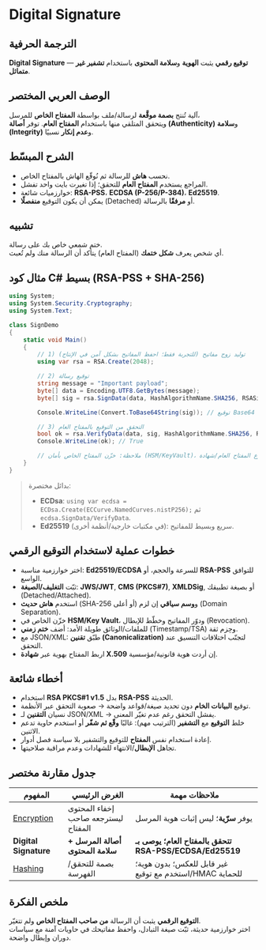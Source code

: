 # **Digital Signature**

## الترجمة الحرفية  
**Digital Signature** — **توقيع رقمي** يثبت **الهوية** و**سلامة المحتوى** باستخدام **تشفير غير متماثل**.

## الوصف العربي المختصر  
آلية تُنتج **بصمة موقَّعة** لرسالة/ملف بواسطة **المفتاح الخاص** للمرسل،  
ويتحقق المتلقي منها باستخدام **المفتاح العام**. توفر **أصالة (Authenticity)** و**سلامة (Integrity)** و**عدم إنكار** نسبيًا.

## الشرح المبسّط  
- نحسب **هاش** للرسالة ثم نُوقّع الهاش بالمفتاح الخاص.  
- المراجع يستخدم **المفتاح العام** للتحقق؛ إذا تغيرت بايت واحد تفشل.  
- خوارزميات شائعة: **RSA-PSS**، **ECDSA (P-256/P-384)**، **Ed25519**.  
- يمكن أن يكون التوقيع **منفصلًا** (Detached) أو **مرفقًا** بالرسالة.

## تشبيه  
ختم شمعي خاص بك على رسالة.  
أي شخص يعرف **شكل ختمك** (المفتاح العام) يتأكد أن الرسالة منك ولم تُعبث.

## مثال كود C# بسيط (RSA-PSS + SHA-256)

```csharp
using System;
using System.Security.Cryptography;
using System.Text;

class SignDemo
{
    static void Main()
    {
        // 1) توليد زوج مفاتيح (للتجربة فقط؛ احفظ المفاتيح بشكل آمن في الإنتاج)
        using var rsa = RSA.Create(2048);

        // 2) توقيع رسالة
        string message = "Important payload";
        byte[] data = Encoding.UTF8.GetBytes(message);
        byte[] sig = rsa.SignData(data, HashAlgorithmName.SHA256, RSASignaturePadding.Pss);

        Console.WriteLine(Convert.ToBase64String(sig)); // توقيع Base64

        // 3) التحقق من التوقيع بالمفتاح العام
        bool ok = rsa.VerifyData(data, sig, HashAlgorithmName.SHA256, RSASignaturePadding.Pss);
        Console.WriteLine(ok); // True

        // ملاحظة: خزّن المفتاح الخاص بأمان (HSM/KeyVault)، ووزّع المفتاح العام/شهادة X.509 للمتحققين.
    }
}
```

> بدائل مختصرة:  
> - **ECDsa**: `using var ecdsa = ECDsa.Create(ECCurve.NamedCurves.nistP256);` ثم `ecdsa.SignData/VerifyData`.  
> - **Ed25519** (في مكتبات خارجية/أنظمة أخرى): سريع وبسيط للمفاتيح.

## خطوات عملية لاستخدام التوقيع الرقمي
- اختر خوارزمية مناسبة: **Ed25519/ECDSA** للسرعة والحجم، أو **RSA-PSS** للتوافق الواسع.  
- ثبّت **التغليف/الصيغة**: **JWS/JWT**, **CMS (PKCS#7)**, **XMLDSig**, أو بصيغة تطبيقك (Detached/Attached).  
- استخدم **هاش حديث** (SHA-256 أو أعلى) و**وسم سياقي** إن لزم (Domain Separation).  
- خزّن الخاص في **HSM/Key Vault**، ودوّر المفاتيح وخطّط للإبطال (Revocation).  
- للملفات/الوثائق طويلة الأمد: أضف **ختم زمني** (Timestamp/TSA) وحِزم ثقة.  
- مع JSON/XML: طبّق **تقنين (Canonicalization)** لتجنّب اختلافات التنسيق عند التحقق.  
- اربط المفتاح بهوية عبر **شهادة X.509** إن أردت هوية قانونية/مؤسسية.

## أخطاء شائعة
- استخدام **RSA PKCS#1 v1.5** بدل **RSA-PSS** الحديثة.  
- توقيع **البيانات الخام** دون تحديد صيغة/قواعد واضحة → صعوبة التحقق عبر الأنظمة.  
- نسيان **التقنين** لـ JSON/XML → يفشل التحقق رغم عدم تغيّر المعنى.  
- خلط **التوقيع** مع **التشفير** (الترتيب مهم): غالبًا **وقّع ثم شفّر** أو استخدم حاوية تدعم الاثنين.  
- إعادة استخدام نفس **المفتاح** للتوقيع والتشفير بلا سياسة فصل أدوار.  
- تجاهل **الإبطال**/الانتهاء للشهادات وعدم مراقبة صلاحيتها.

## جدول مقارنة مختصر

| المفهوم                     | الغرض الرئيسي                       | ملاحظات مهمة                                            |
| --------------------------- | ----------------------------------- | ------------------------------------------------------- |
| [Encryption](encryption.md) | إخفاء المحتوى ليسترجعه صاحب المفتاح | يوفر **سرّية**؛ ليس إثبات هوية المرسل                    |
| **Digital Signature**       | **أصالة المرسل + سلامة المحتوى**    | **تتحقق بالمفتاح العام؛ يوصى بـ RSA-PSS/ECDSA/Ed25519** |
| [Hashing](hashing.md)       | بصمة للتحقق/الفهرسة                 | غير قابل للعكس؛ بدون هوية؛ استخدم مع توقيع/HMAC للحماية |

## ملخص الفكرة  
**التوقيع الرقمي** يثبت أن الرسالة **من صاحب المفتاح الخاص** ولم تتغيّر.  
اختر خوارزمية حديثة، ثبّت صيغة التبادل، واحفظ مفاتيحك في حاويات آمنة مع سياسات دوران وإبطال واضحة.
